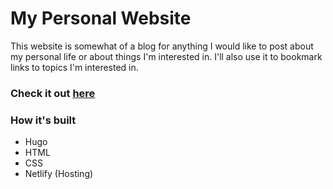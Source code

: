 # My Personal Website

This website is somewhat of a blog for anything I would like to post about my personal life or about things I'm interested in. I'll also use it to bookmark links to topics I'm interested in.

### Check it out [here](https://edwardcafarella.com)

### How it's built

- Hugo
- HTML
- CSS
- Netlify (Hosting)

